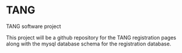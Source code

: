 # TANG
TANG software project

This project will be a github repository for the TANG registration pages along with the mysql database schema for the registration database.

